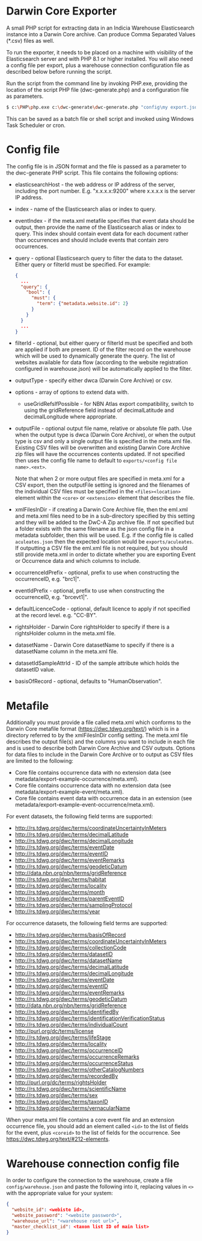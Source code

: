 # Darwin Core Exporter

A small PHP script for extracting data in an Indicia Warehouse Elasticsearch instance into a
Darwin Core archive. Can produce Comma Separated Values (*.csv) files as well.

To run the exporter, it needs to be placed on a machine with visibility of the Elasticsearch server
and with PHP 8.1 or higher installed. You will also need a config file per export, plus a warehouse
connection configuration file as described below before running the script.

Run the script from the command line by invoking PHP.exe, providing the location of the script PHP
file (dwc-generate.php) and a configuration file as parameters.

```bash
$ c:\PHP\php.exe c:\dwc-generate\dwc-generate.php "config\my export.json"
```

This can be saved as a batch file or shell script and invoked using Windows Task Scheduler or cron.

# Config file

The config file is in JSON format and the file is passed as a parameter to the dwc-generate PHP
script. This file contains the following options:

* elasticsearchHost - the web address or IP address of the server, including the port number. E.g.
  "x.x.x.x:9200" where x.x.x.x is the server IP address.
* index - name of the Elasticsearch alias or index to query.
* eventIndex - if the meta.xml metafile specifies that event data should be output, then provide
  the name of the Elasticsearch alias or index to query. This index should contain event data for
  each document rather than occurrences and should include events that contain zero occurrences.
* query - optional Elasticsearch query to filter the data to the dataset. Either query or filterId
  must be specified. For example:
  ```json
  {
    ...
    "query": {
      "bool": {
        "must": {
          "term": {"metadata.website.id": 2}
        }
      }
    }
    ...
  }
  ```
* filterId - optional, but either query or filterId must be specified and both are applied if both
  are present. ID of the filter record on the warehouse which will be used to dynamically generate
  the query. The list of websites available for data flow (according to the website registration
  configured in warehouse.json) will be automatically applied to the filter.
* outputType - specify either dwca (Darwin Core Archive) or csv.
* options - array of options to extend data with.
  * useGridRefsIfPossible - for NBN Atlas export compatibility, switch to using the gridReference
    field instead of decimalLatitude and decimalLongitude where appropriate.
* outputFile - optional output file name, relative or absolute file path. Use when the output type
  is dwca (Darwin Core Archive), or when the output type is csv and only a single output file is
  specified in the meta.xml file. Existing CSV files will be overwritten and existing Darwin Core
  Archive zip files will have the occurrences contents updated. If not specified then uses the
  config file name to default to `exports/<config file name>.<ext>`.

  Note that when 2 or more output files are specified in meta.xml for a CSV export, then the
  outputFile setting is ignored and the filenames of the individual CSV files must be specified in
  the `<files><location>` element within the `<core>` or `<extension>` element that describes the
  file.
* xmlFilesInDir - if creating a Darwin Core Archive file, then the eml.xml and meta.xml files need
  to be in a sub-directory specified by this setting and they will be added to the DwC-A Zip
  archive file. If not specified but a folder exists with the same filename as the json config file
  in a metadata subfolder, then this will be used. E.g. if the config file is called
  `aculeates.json` then the expected location would be `exports/aculeates`. If outputting a CSV
  file the eml.xml file is not required, but you should still provide meta.xml in order to dictate
  whether you are exporting Event or Occurrence data and which columns to include.
* occurrenceIdPrefix - optional, prefix to use when constructing the occurrenceID, e.g. "brc1|".
* eventIdPrefix - optional, prefix to use when constructing the occurrenceID, e.g. "brcevt1|".
* defaultLicenceCode - optional, default licence to apply if not specified at the record level.
  e.g. "CC-BY".
* rightsHolder - Darwin Core rightsHolder to specify if there is a rightsHolder column in the
  meta.xml file.
* datasetName - Darwin Core datasetName to specify if there is a datasetName column in the
  meta.xml file.
* datasetIdSampleAttrId - ID of the sample attribute which holds the datasetID value.
* basisOfRecord - optional, defaults to "HumanObservation".

# Metafile

Additionally you must provide a file called meta.xml which conforms to the Darwin Core metafile
format (https://dwc.tdwg.org/text/) which is in a directory referred to by the xmlFilesInDir config
setting. The meta.xml file describes the output file(s) and the columns you want to include in each
file and is used to describe both Darwin Core Archive and CSV outputs. Options for data files to
include in the Darwin Core Archive or to output as CSV files are limited to the following:

* Core file contains occurrence data with no extension data (see
  metadata/export-example-occurrence/meta.xml).
* Core file contains occurrence data with no extension data (see
  metadata/export-example-event/meta.xml).
* Core file contains event data with occurrence data in an extension (see
  metadata/export-example-event-occurrence/meta.xml).

For event datasets, the following field terms are supported:
* http://rs.tdwg.org/dwc/terms/coordinateUncertaintyInMeters
* http://rs.tdwg.org/dwc/terms/decimalLatitude
* http://rs.tdwg.org/dwc/terms/decimalLongitude
* http://rs.tdwg.org/dwc/terms/eventDate
* http://rs.tdwg.org/dwc/terms/eventID
* http://rs.tdwg.org/dwc/terms/eventRemarks
* http://rs.tdwg.org/dwc/terms/geodeticDatum
* http://data.nbn.org/nbn/terms/gridReference
* http://rs.tdwg.org/dwc/terms/habitat
* http://rs.tdwg.org/dwc/terms/locality
* http://rs.tdwg.org/dwc/terms/month
* http://rs.tdwg.org/dwc/terms/parentEventID
* http://rs.tdwg.org/dwc/terms/samplingProtocol
* http://rs.tdwg.org/dwc/terms/year

For occurrence datasets, the following field terms are supported:

* http://rs.tdwg.org/dwc/terms/basisOfRecord
* http://rs.tdwg.org/dwc/terms/coordinateUncertaintyInMeters
* http://rs.tdwg.org/dwc/terms/collectionCode
* http://rs.tdwg.org/dwc/terms/datasetID
* http://rs.tdwg.org/dwc/terms/datasetName
* http://rs.tdwg.org/dwc/terms/decimalLatitude
* http://rs.tdwg.org/dwc/terms/decimalLongitude
* http://rs.tdwg.org/dwc/terms/eventDate
* http://rs.tdwg.org/dwc/terms/eventID
* http://rs.tdwg.org/dwc/terms/eventRemarks
* http://rs.tdwg.org/dwc/terms/geodeticDatum
* http://data.nbn.org/nbn/terms/gridReference
* http://rs.tdwg.org/dwc/terms/identifiedBy
* http://rs.tdwg.org/dwc/terms/identificationVerificationStatus
* http://rs.tdwg.org/dwc/terms/individualCount
* http://purl.org/dc/terms/license
* http://rs.tdwg.org/dwc/terms/lifeStage
* http://rs.tdwg.org/dwc/terms/locality
* http://rs.tdwg.org/dwc/terms/occurrenceID
* http://rs.tdwg.org/dwc/terms/occurrenceRemarks
* http://rs.tdwg.org/dwc/terms/occurrenceStatus
* http://rs.tdwg.org/dwc/terms/otherCatalogNumbers
* http://rs.tdwg.org/dwc/terms/recordedBy
* http://purl.org/dc/terms/rightsHolder
* http://rs.tdwg.org/dwc/terms/scientificName
* http://rs.tdwg.org/dwc/terms/sex
* http://rs.tdwg.org/dwc/terms/taxonID
* http://rs.tdwg.org/dwc/terms/vernacularName

When your meta.xml file contains a core event file and an extension occurrence file, you should add
an element called `<id>` to the list of fields for the event, plus `<coreid>` to the list of fields
for the occurrence. See https://dwc.tdwg.org/text/#212-elements.

# Warehouse connection config file

In order to configure the connection to the warehouse, create a file `config/warehouse.json` and
paste the following into it, replacing values in `<>` with the appropriate value for your system:

```json
{
  "website_id": <webiste id>,
  "website_password": "<website password>",
  "warehouse_url": "<warehouse root url>",
  "master_checklist_id": <taxon list ID of main list>
}
```